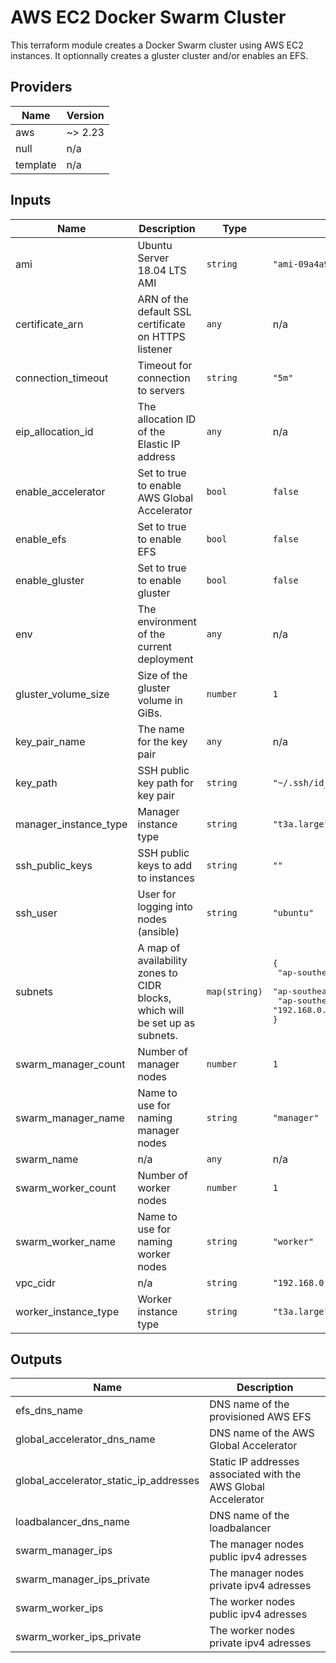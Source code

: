 # AWS EC2 Docker Swarm Cluster

This terraform module creates a Docker Swarm cluster using AWS EC2 instances. It optionnally creates a gluster cluster and/or enables an EFS.

<!-- BEGINNING OF PRE-COMMIT-TERRAFORM DOCS HOOK -->
## Providers

| Name | Version |
|------|---------|
| aws | ~> 2.23 |
| null | n/a |
| template | n/a |

## Inputs

| Name | Description | Type | Default | Required |
|------|-------------|------|---------|:-----:|
| ami | Ubuntu Server 18.04 LTS AMI | `string` | `"ami-09a4a9ce71ff3f20b"` | no |
| certificate\_arn | ARN of the default SSL certificate on HTTPS listener | `any` | n/a | yes |
| connection\_timeout | Timeout for connection to servers | `string` | `"5m"` | no |
| eip\_allocation\_id | The allocation ID of the Elastic IP address | `any` | n/a | yes |
| enable\_accelerator | Set to true to enable AWS Global Accelerator | `bool` | `false` | no |
| enable\_efs | Set to true to enable EFS | `bool` | `false` | no |
| enable\_gluster | Set to true to enable gluster | `bool` | `false` | no |
| env | The environment of the current deployment | `any` | n/a | yes |
| gluster\_volume\_size | Size of the gluster volume in GiBs. | `number` | `1` | no |
| key\_pair\_name | The name for the key pair | `any` | n/a | yes |
| key\_path | SSH public key path for key pair | `string` | `"~/.ssh/id_rsa.pub"` | no |
| manager\_instance\_type | Manager instance type | `string` | `"t3a.large"` | no |
| ssh\_public\_keys | SSH public keys to add to instances | `string` | `""` | no |
| ssh\_user | User for logging into nodes (ansible) | `string` | `"ubuntu"` | no |
| subnets | A map of availability zones to CIDR blocks, which will be set up as subnets. | `map(string)` | <pre>{<br>  "ap-southeast-1a": "192.168.0.0/26",<br>  "ap-southeast-1b": "192.168.0.64/26",<br>  "ap-southeast-1c": "192.168.0.128/26"<br>}</pre> | no |
| swarm\_manager\_count | Number of manager nodes | `number` | `1` | no |
| swarm\_manager\_name | Name to use for naming manager nodes | `string` | `"manager"` | no |
| swarm\_name | n/a | `any` | n/a | yes |
| swarm\_worker\_count | Number of worker nodes | `number` | `1` | no |
| swarm\_worker\_name | Name to use for naming worker nodes | `string` | `"worker"` | no |
| vpc\_cidr | n/a | `string` | `"192.168.0.0/24"` | no |
| worker\_instance\_type | Worker instance type | `string` | `"t3a.large"` | no |

## Outputs

| Name | Description |
|------|-------------|
| efs\_dns\_name | DNS name of the provisioned AWS EFS |
| global\_accelerator\_dns\_name | DNS name of the AWS Global Accelerator |
| global\_accelerator\_static\_ip\_addresses | Static IP addresses associated with the AWS Global Accelerator |
| loadbalancer\_dns\_name | DNS name of the loadbalancer |
| swarm\_manager\_ips | The manager nodes public ipv4 adresses |
| swarm\_manager\_ips\_private | The manager nodes private ipv4 adresses |
| swarm\_worker\_ips | The worker nodes public ipv4 adresses |
| swarm\_worker\_ips\_private | The worker nodes private ipv4 adresses |

<!-- END OF PRE-COMMIT-TERRAFORM DOCS HOOK -->

